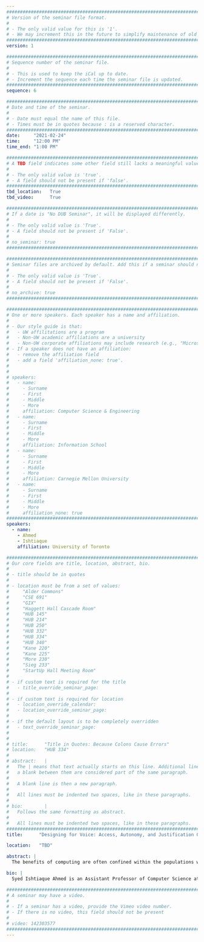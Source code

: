 ```yaml
---
################################################################################
# Version of the seminar file format.
#
# - The only valid value for this is '1'.
# - We may increment this in the future to simplify maintenance of old seminars.
################################################################################
version: 1

################################################################################
# Sequence number of the seminar file.
#
# - This is used to keep the iCal up to date.
# - Increment the sequence each time the seminar file is updated.
################################################################################
sequence: 6

################################################################################
# Date and time of the seminar.
#
# - Date must equal the name of this file.
# - Times must be in quotes because : is a reserved character.
################################################################################
date:     "2021-02-24"
time:     "12:00 PM"
time_end: "1:00 PM"

################################################################################
# A TBD field indicates some other field still lacks a meaningful value.
#
# - The only valid value is 'true'.
# - A field should not be present if 'false'.
################################################################################
tbd_location:   True
tbd_video:      True

################################################################################
# If a date is "No DUB Seminar", it will be displayed differently.
#
# - The only valid value is 'True'.
# - A field should not be present if 'False'.
#
# no_seminar: true
################################################################################

################################################################################
# Seminar files are archived by default. Add this if a seminar should not be.
#
# - The only valid value is 'True'.
# - A field should not be present if 'False'.
#
# no_archive: true
################################################################################

################################################################################
# One or more speakers. Each speaker has a name and affiliation.
#
# - Our style guide is that:
#   - UW affilitations are a program
#   - Non-UW academic affiliations are a university
#   - Non-UW corporate affiliations may include research (e.g., "Microsoft Research")
# - If a speaker does not have an affiliation:
#   - remove the affiliation field
#   - add a field 'affiliation_none: true'.
#
#
# speakers:
#   - name: 
#     - Surname
#     - First
#     - Middle
#     - More
#     affiliation: Computer Science & Engineering 
#   - name: 
#     - Surname
#     - First
#     - Middle
#     - More
#     affiliation: Information School 
#   - name: 
#     - Surname
#     - First
#     - Middle
#     - More
#     affiliation: Carnegie Mellon University 
#   - name:
#     - Surname
#     - First
#     - Middle
#     - More
#     affiliation_none: true
################################################################################
speakers:
  - name:
    - Ahmed
    - Ishtiaque
    affiliation: University of Toronto

################################################################################
# Our core fields are title, location, abstract, bio.
#
# - title should be in quotes
#
# - location must be from a set of values:
#     "Alder Commons"
#     "CSE 691"
#     "GIX"
#     "Haggett Hall Cascade Room"
#     "HUB 145"
#     "HUB 214"
#     "HUB 250"
#     "HUB 332"
#     "HUB 334"
#     "HUB 340"
#     "Kane 220"
#     "Kane 225"
#     "More 230"
#     "Sieg 233"
#     "StartUp Hall Meeting Room"
#
# - if custom text is required for the title
#   - title_override_seminar_page:
#
# - if custom text is required for location
#   - location_override_calendar:
#   - location_override_seminar_page:
#
# - if the default layout is to be completely overridden
#   - text_override_seminar_page:
#
#
# title:      "Title in Quotes: Because Colons Cause Errors"
# location:   "HUB 334"
#
# abstract:   |
#   The | means that text actually starts on this line. Additional lines without
#   a blank between them are considered part of the same paragraph.
#
#   A blank line is then a new paragraph.
#
#   All lines must be indented two spaces, like in these paragraphs.
#
# bio:        |
#   Follows the same formatting as abstract.
#
#   All lines must be indented two spaces, like in these paragraphs.
################################################################################
title:      "Designing for Voice: Access, Autonomy, and Justification Questions in Designing Computing Technologies with Marginalized Communities"

location:   "TBD"

abstract: |
  The benefits of computing are often confined within the populations with certain privileges. Those benefits rarely reach billions of underprivileged lives around the world fighting extreme poverty, illiteracy, gender discrimination, forced migration, and various other exploitations and marginalization. The services that are available through computing often fail to address their needs and constraints. My research with various marginalized communities in the Indian subcontinent over the last twelve years has revealed how this failure is often associated with some of the core issues of computing, including access, autonomy, and justification. In this talk, I will explain these three topics by describing three projects that I have been working on, each of which involves ethnography and design work with marginalized communities in Bangladesh, India, Pakistan, and Canada. My talk will focus on how access to computing becomes limited by the imposition of colonial perspectives, how autonomy over a digital platform is curtailed by discriminatory standards, and how computing technologies often silence local voices by using western scientific rationalities. In this talk, I will further demonstrate how my design research explores possible ways to strengthen the voice of marginalized communities by focusing on local values, participation, and pluralism.

bio: |
  Syed Ishtiaque Ahmed is an Assistant Professor of Computer Science at the University of Toronto. He directs the ‘Third Space” research group in the “Dynamics Graphics Project (DGP)” Lab. He conducts research in the intersection between Human-Computer Interaction (HCI) and Information and Communication Technology and Development (ICTD). His research focuses on the design challenges around ‘voice’, which he defines through access, autonomy, and accountability. Most of his research is situated in the Indian subcontinent, where he conducted ethnography and design studies with many underprivileged communities including readymade garments factory workers, evicted slum dwellers, rickshaw drivers, mobile phone repairers, and victims of sexual harassment. His current work has expanded from there and is also addressing pressing concerns of the marginalization in Iran, Iraq, Turkey, China, Canada, and the US. Ishtiaque is a Bangladeshi citizen and Canadian resident. He received his PhD and Masters from Cornell University in the USA, and his Bachelor from BUET in Bangladesh. He received the International Fulbright Science and Technology Fellowship in 2011, Intel Science and Technology Center for Social Computing graduate Fellowship in 2014, Connaught Early Researcher Award in 2018, and Fulbright Centennial Fellowship in 2019. He has also received multiple awards for best research papers in top computer science conferences including CHI and CSCW. His research has been funded by all three branches of Canadian tri-council research (NSERC, CIHR, SSHRC), NSF, NIH, Google, Microsoft, Facebook, Intel, Samsung, the World Bank, UNICEF, and UNDP, among others. 

################################################################################
# A seminar may have a video.
#
# - If a seminar has a video, provide the Vimeo video number.
# - If there is no video, this field should not be present
#
# video: 142303577
################################################################################
---
```


